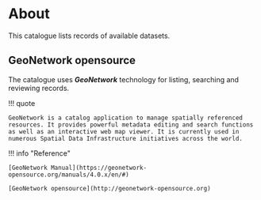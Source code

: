 # About

This catalogue lists records of available datasets.

## GeoNetwork opensource

The catalogue uses ***GeoNetwork*** technology for listing, searching and reviewing records. 

!!! quote

    GeoNetwork is a catalog application to manage spatially referenced resources. It provides powerful metadata editing and search functions as well as an interactive web map viewer. It is currently used in numerous Spatial Data Infrastructure initiatives across the world. 

!!! info "Reference"

    [GeoNetwork Manual](https://geonetwork-opensource.org/manuals/4.0.x/en/#)

    [GeoNetwork opensource](http://geonetwork-opensource.org)
